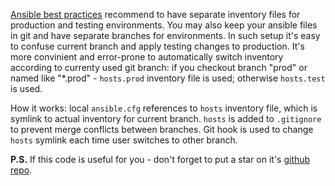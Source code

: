 [Ansible best practices](http://docs.ansible.com/ansible/playbooks_best_practices.html#how-to-differentiate-staging-vs-production) recommend to have separate inventory files for production and testing environments. You may also keep your ansible files in git and have separate branches for environments. In such setup it's easy to confuse current branch and apply testing changes to production. It's more convinient and error-prone to automatically switch inventory according to currenty used git branch: if you checkout branch "prod" or named like "*.prod" - `hosts.prod` inventory file is used; otherwise `hosts.test` is used.

How it works: local `ansible.cfg` references to `hosts` inventory file, which is symlink to actual inventory for current branch. `hosts` is added to `.gitignore` to prevent merge conflicts between branches. Git hook is used to change `hosts` symlink each time user switches to other branch.

**P.S.** If this code is useful for you - don't forget to put a star on it's [github repo](https://github.com/selivan/ansible-inventory-from-git-branch).
